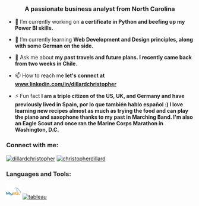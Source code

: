 <h3 align="center">A passionate business analyst from North Carolina</h3>

- 🔭 I’m currently working on **a certificate in Python and beefing up my Power BI skills.**

- 🌱 I’m currently learning **Web Development and Design principles, along with some German on the side.**

- 💬 Ask me about **my past travels and future plans. I recently came back from two weeks in Chile.**

- 📫 How to reach me **let's connect at www.linkedin.com/in/dillardchristopher**

- ⚡ Fun fact **I am a triple citizen of the US, UK, and Germany and have previously lived in Spain, por lo que también hablo español :) I love learning new recipes almost as much as trying the food and can play the piano and saxophone thanks to my past in Marching Band. I'm also an Eagle Scout and once ran the Marine Corps Marathon in Washington, D.C.**

<h3 align="left">Connect with me:</h3>
<p align="left">
<a href="https://linkedin.com/in/dillardchristopher" target="blank"><img align="center" src="https://raw.githubusercontent.com/rahuldkjain/github-profile-readme-generator/master/src/images/icons/Social/linked-in-alt.svg" alt="dillardchristopher" height="30" width="40" /></a>
<a href="https://instagram.com/christopherdillard" target="blank"><img align="center" src="https://raw.githubusercontent.com/rahuldkjain/github-profile-readme-generator/master/src/images/icons/Social/instagram.svg" alt="christopherdillard" height="30" width="40" /></a>
</p>

<h3 align="left">Languages and Tools:</h3>
<p align="left"> 
<a href="https://www.mysql.com/" target="_blank" rel="noreferrer"> <img src="https://raw.githubusercontent.com/devicons/devicon/master/icons/mysql/mysql-original-wordmark.svg" alt="mysql" width="40" height="40" /></a>
<a href="https://www.tableau.com/" target="_blank" rel="noreferrer"> <img src="https://surveymonkey-assets.s3.amazonaws.com/papiasset/apps/logos/2e989404-aed0-41ea-9198-ddc1c76d7a4a" alt="tableau" width="40" height="40"/> </a> </p>



<!--
**Christopherdillard99/Christopherdillard99** is a ✨ _special_ ✨ repository because its `README.md` (this file) appears on your GitHub profile.

Here are some ideas to get you started:

- 🔭 I’m currently working on a certificate in Python and beefing of my Power BI skills.
- 🌱 I’m currently learning Python, Web Development, and German on the side.
- 💬 Ask me about my past travels and future plans. I recently came back from two weeks in Chile 🇨🇱
- 📫 How to reach me: ...
- 😄 Pronouns: ...
- ⚡ Fun facts: I am a triple citizen of the US, UK, and Germany and have previously lived in Spain, por lo que también hablo español :) I love learning new recipes almost as much as the food and can play the Piano, Saxophone (thanks to marching band), and almost the Violin.
-->
